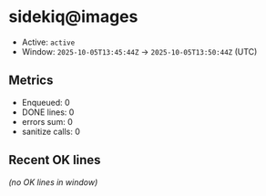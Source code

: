 # sidekiq@images

- Active: `active`
- Window: `2025-10-05T13:45:44Z` → `2025-10-05T13:50:44Z` (UTC)

## Metrics
- Enqueued: 0
- DONE lines: 0
- errors sum: 0
- sanitize calls: 0

## Recent OK lines
_(no OK lines in window)_
